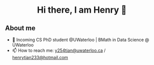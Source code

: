 # <p align="center">Hi there, I am Henry 👋</p>
## About me
- 🌱 Incoming CS PhD student @UWaterloo | BMath in Data Science @ UWaterloo
- 📫 How to reach me: y254tian@uwaterloo.ca / henrytian233@hotmail.com
